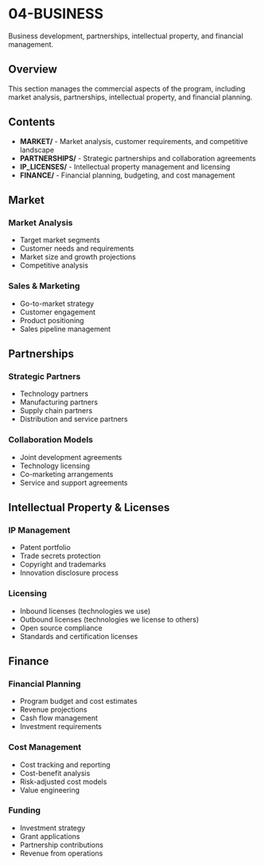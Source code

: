 # 04-BUSINESS

Business development, partnerships, intellectual property, and financial management.

## Overview

This section manages the commercial aspects of the program, including market analysis, partnerships, intellectual property, and financial planning.

## Contents

- **MARKET/** - Market analysis, customer requirements, and competitive landscape
- **PARTNERSHIPS/** - Strategic partnerships and collaboration agreements
- **IP_LICENSES/** - Intellectual property management and licensing
- **FINANCE/** - Financial planning, budgeting, and cost management

## Market

### Market Analysis
- Target market segments
- Customer needs and requirements
- Market size and growth projections
- Competitive analysis

### Sales & Marketing
- Go-to-market strategy
- Customer engagement
- Product positioning
- Sales pipeline management

## Partnerships

### Strategic Partners
- Technology partners
- Manufacturing partners
- Supply chain partners
- Distribution and service partners

### Collaboration Models
- Joint development agreements
- Technology licensing
- Co-marketing arrangements
- Service and support agreements

## Intellectual Property & Licenses

### IP Management
- Patent portfolio
- Trade secrets protection
- Copyright and trademarks
- Innovation disclosure process

### Licensing
- Inbound licenses (technologies we use)
- Outbound licenses (technologies we license to others)
- Open source compliance
- Standards and certification licenses

## Finance

### Financial Planning
- Program budget and cost estimates
- Revenue projections
- Cash flow management
- Investment requirements

### Cost Management
- Cost tracking and reporting
- Cost-benefit analysis
- Risk-adjusted cost models
- Value engineering

### Funding
- Investment strategy
- Grant applications
- Partnership contributions
- Revenue from operations
